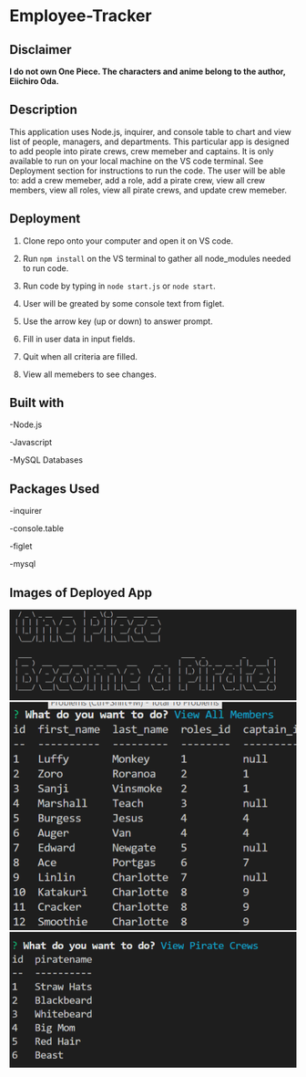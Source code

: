 # Employee-Tracker
## Disclaimer
**I do not own One Piece.  The characters and anime belong to the author, Eiichiro Oda.**

## Description

This application uses Node.js, inquirer, and console table to chart and view list of people, managers, and departments.  This particular app is designed to add people into pirate crews, crew memeber and captains.  It is only available to run on your local machine on the VS code terminal.  See Deployment section for instructions to run the code.  The user will be able to: add a crew memeber, add a role, add a pirate crew, view all crew members, view all roles, view all pirate crews, and update crew memeber.

## Deployment

1. Clone repo onto your computer and open it on VS code.

2. Run `npm install` on the VS terminal to gather all node_modules needed to run code.

3. Run code by typing in `node start.js` or `node start`.

4. User will be greated by some console text from figlet.

5. Use the arrow key (up or down) to answer prompt.

6. Fill in user data in input fields.

7. Quit when all criteria are filled.

8. View all memebers to see changes.

## Built with

-Node.js

-Javascript

-MySQL Databases

## Packages Used

-inquirer

-console.table

-figlet

-mysql

## Images of Deployed App

![Sample Image](./images/sample1.png)
![Sample Image](./images/sample2.png)
![Sample Image](./images/sample3.png)
